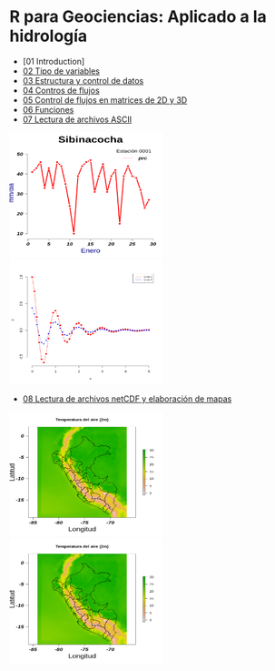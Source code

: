 # R para Geociencias: Aplicado a la hidrología 

* [01 Introduction]
* [02 Tipo de variables](https://github.com/vrrp/R4geociencias/blob/master/2-Tipo_variables.ipynb)
* [03 Estructura y control de datos](https://github.com/vrrp/R4geociencias/blob/master/3-Estructura_control_datos.ipynb)
* [04 Contros de flujos](https://github.com/vrrp/R4geociencias/blob/master/4-control_de_flujos.ipynb)
* [05 Control de flujos en matrices de 2D y 3D](https://github.com/vrrp/R4geociencias/blob/master/5-control_flujos_matrices_2D_3D.ipynb)
* [06 Funciones](https://github.com/vrrp/R4geociencias/blob/master/6-funciones.ipynb)
* [07 Lectura de archivos ASCII](https://github.com/vrrp/R4geociencias/blob/master/7-lectura_de_archivos_ascii.ipynb)
<p align="">
   <img src="./img/plot1.png" width="270" height= 220/>
   <img src="./img/plot2.png" width="270" height= 220/>   
</p>

* [08 Lectura de archivos netCDF y elaboración de mapas](https://github.com/vrrp/R4geociencias/blob/master/8-leer_archivos_nc_y_generar_mapas.ipynb)

<p align="">
   <img src="./img/t2m1.png" width="270" height= 220/>
   <img src="./img/t2m1.png" width="270" height= 220/>   
</p>
